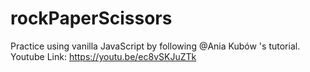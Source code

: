# rockPaperScissors
Practice using vanilla JavaScript by following @Ania Kubów 's tutorial.
Youtube Link: https://youtu.be/ec8vSKJuZTk
